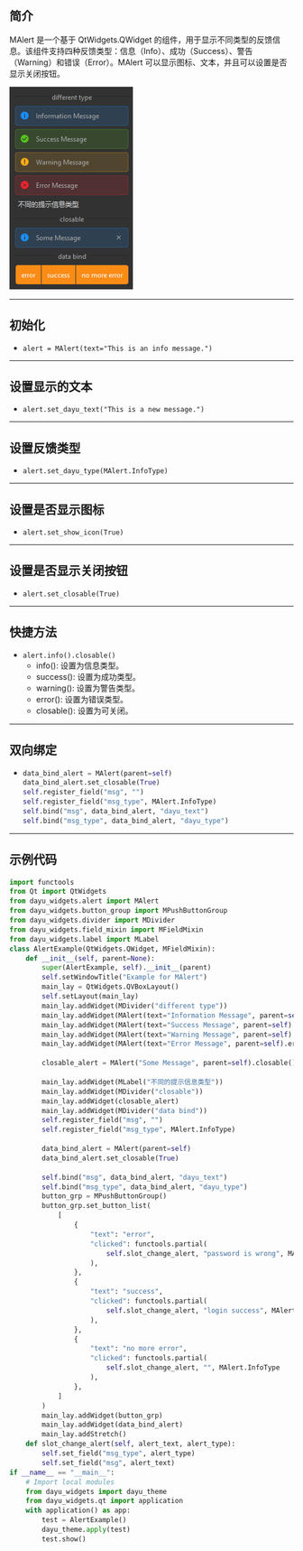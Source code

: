 ## 简介
MAlert 是一个基于 QtWidgets.QWidget 的组件，用于显示不同类型的反馈信息。该组件支持四种反馈类型：信息（Info）、成功（Success）、警告（Warning）和错误（Error）。MAlert 可以显示图标、文本，并且可以设置是否显示关闭按钮。

![img_125.png](img_125.png)
******
## 初始化
  - `alert = MAlert(text="This is an info message.")`
********
## 设置显示的文本
  - `alert.set_dayu_text("This is a new message.")`
******
## 设置反馈类型
  - `alert.set_dayu_type(MAlert.InfoType)`
******
## 设置是否显示图标
  - `alert.set_show_icon(True)`
******
## 设置是否显示关闭按钮
  - `alert.set_closable(True)`
******
## 快捷方法
  - `alert.info().closable()`
    - info(): 设置为信息类型。
    - success(): 设置为成功类型。
    - warning(): 设置为警告类型。
    - error(): 设置为错误类型。
    - closable(): 设置为可关闭。
******
## 双向绑定
  - ```python
    data_bind_alert = MAlert(parent=self)
    data_bind_alert.set_closable(True)
    self.register_field("msg", "")
    self.register_field("msg_type", MAlert.InfoType)
    self.bind("msg", data_bind_alert, "dayu_text")
    self.bind("msg_type", data_bind_alert, "dayu_type")
    ```
******
## 示例代码

```python
import functools
from Qt import QtWidgets
from dayu_widgets.alert import MAlert
from dayu_widgets.button_group import MPushButtonGroup
from dayu_widgets.divider import MDivider
from dayu_widgets.field_mixin import MFieldMixin
from dayu_widgets.label import MLabel
class AlertExample(QtWidgets.QWidget, MFieldMixin):
    def __init__(self, parent=None):
        super(AlertExample, self).__init__(parent)
        self.setWindowTitle("Example for MAlert")
        main_lay = QtWidgets.QVBoxLayout()
        self.setLayout(main_lay)
        main_lay.addWidget(MDivider("different type"))
        main_lay.addWidget(MAlert(text="Information Message", parent=self).info())
        main_lay.addWidget(MAlert(text="Success Message", parent=self).success())
        main_lay.addWidget(MAlert(text="Warning Message", parent=self).warning())
        main_lay.addWidget(MAlert(text="Error Message", parent=self).error())

        closable_alert = MAlert("Some Message", parent=self).closable()

        main_lay.addWidget(MLabel("不同的提示信息类型"))
        main_lay.addWidget(MDivider("closable"))
        main_lay.addWidget(closable_alert)
        main_lay.addWidget(MDivider("data bind"))
        self.register_field("msg", "")
        self.register_field("msg_type", MAlert.InfoType)

        data_bind_alert = MAlert(parent=self)
        data_bind_alert.set_closable(True)

        self.bind("msg", data_bind_alert, "dayu_text")
        self.bind("msg_type", data_bind_alert, "dayu_type")
        button_grp = MPushButtonGroup()
        button_grp.set_button_list(
            [
                {
                    "text": "error",
                    "clicked": functools.partial(
                        self.slot_change_alert, "password is wrong", MAlert.ErrorType
                    ),
                },
                {
                    "text": "success",
                    "clicked": functools.partial(
                        self.slot_change_alert, "login success", MAlert.SuccessType
                    ),
                },
                {
                    "text": "no more error",
                    "clicked": functools.partial(
                        self.slot_change_alert, "", MAlert.InfoType
                    ),
                },
            ]
        )
        main_lay.addWidget(button_grp)
        main_lay.addWidget(data_bind_alert)
        main_lay.addStretch()
    def slot_change_alert(self, alert_text, alert_type):
        self.set_field("msg_type", alert_type)
        self.set_field("msg", alert_text)
if __name__ == "__main__":
    # Import local modules
    from dayu_widgets import dayu_theme
    from dayu_widgets.qt import application
    with application() as app:
        test = AlertExample()
        dayu_theme.apply(test)
        test.show()
```